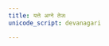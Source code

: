 ```yaml
---
title: यत्ते अग्ने तेजः
unicode_script: devanagari

---
```


<div class="js_include" url="/vedAH/taittirIyam/saMhitA/4/5/aMshAH/yat_te_agne_tejas/"  newLevelForH1="2" includeTitle="false"> </div>  

